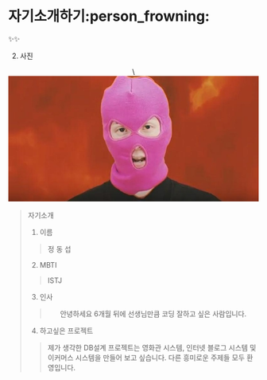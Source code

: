 # 자기소개하기:person_frowning:
:sparkles::sparkles:


2. 사진
<center>\<img src="image.png"></center>



> 자기소개
>   1. 이름
>   > 정 동 섭
>
>   2. MBTI
>
>   > ISTJ
>
>   3. 인사
>   > <center>안녕하세요 6개월 뒤에 선생님만큼 코딩 잘하고 싶은 사람입니다.</center>
>
>   4. 하고싶은 프로젝트
>   >   제가 생각한 DB설계 프로젝트는 영화관 시스템, 인터넷 블로그 시스템 및 이커머스 시스템을 만들어 보고 싶습니다.
>   > 다른 흥미로운 주제들 모두 환영입니다.